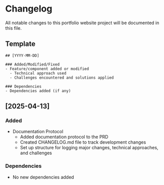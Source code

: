 # Changelog

All notable changes to this portfolio website project will be documented in this file.

## Template

```
## [YYYY-MM-DD]

### Added/Modified/Fixed
- Feature/component added or modified
  - Technical approach used
  - Challenges encountered and solutions applied

### Dependencies
- Dependencies added (if any)
```

## [2025-04-13]

### Added
- Documentation Protocol
  - Added documentation protocol to the PRD
  - Created CHANGELOG.md file to track development changes
  - Set up structure for logging major changes, technical approaches, and challenges

### Dependencies
- No new dependencies added